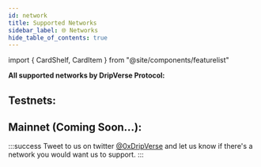 ```yaml
---
id: network
title: Supported Networks
sidebar_label: 🌐 Networks
hide_table_of_contents: true
---
```

import { CardShelf, CardItem } from "@site/components/featurelist"

**All supported networks by DripVerse Protocol:**

## Testnets:
<CardShelf>
    <CardItem image="https://i.imgur.com/wcFrJCT.jpg" title="Polygon Mumbai" />
</CardShelf>

## Mainnet (Coming Soon...):
<CardShelf>
    <CardItem image="https://i.imgur.com/wcFrJCT.jpg" title="Polygon" />
</CardShelf>

:::success
Tweet to us on twitter [@0xDripVerse](https://twitter.com/0xDripVerse) and let us know if there's a network you would want us to support.
:::
